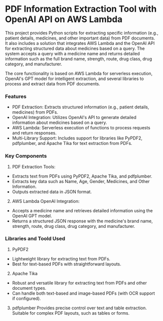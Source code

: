 # PDF Information Extraction Tool with OpenAI API on AWS Lambda

This project provides Python scripts for extracting specific information (e.g., patient details, medicines, and other important data) from PDF documents. It also includes a solution that integrates AWS Lambda and the OpenAI API for extracting structured data about medicines based on a query. The system accepts a query with a medicine name and returns detailed information such as the full brand name, strength, route, drug class, drug category, and manufacturer.

The core functionality is based on AWS Lambda for serverless execution, OpenAI's GPT model for intelligent extraction, and several libraries to process and extract data from PDF documents.


### Features
- PDF Extraction: Extracts structured information (e.g., patient details, medicines) from PDFs.
- OpenAI Integration: Utilizes OpenAI's API to generate detailed information about medicines based on a query.
- AWS Lambda: Serverless execution of functions to process requests and return responses.
- Multi-Library Support: Includes support for libraries like PyPDF2, pdfplumber, and Apache Tika for text extraction from PDFs.


### Key Components

1. PDF Extraction Tools:
- Extracts text from PDFs using PyPDF2, Apache Tika, and pdfplumber.
- Extracts key data such as Name, Age, Gender, Medicines, and Other Information.
- Outputs extracted data in JSON format.

2. AWS Lambda OpenAI Integration:
- Accepts a medicine name and retrieves detailed information using the OpenAI GPT model.
- Returns a structured JSON response with the medicine's brand name, strength, route, drug class, drug category, and manufacturer.

### Libraries and Toold Used

1. PyPDF2
- Lightweight library for extracting text from PDFs.
- Best for text-based PDFs with straightforward layouts.

2. Apache Tika
- Robust and versatile library for extracting text from PDFs and other document types.
- Can handle both text-based and image-based PDFs (with OCR support if configured).

3. pdfplumber
Provides precise control over text and table extraction.
Suitable for complex PDF layouts, such as tables or forms.


